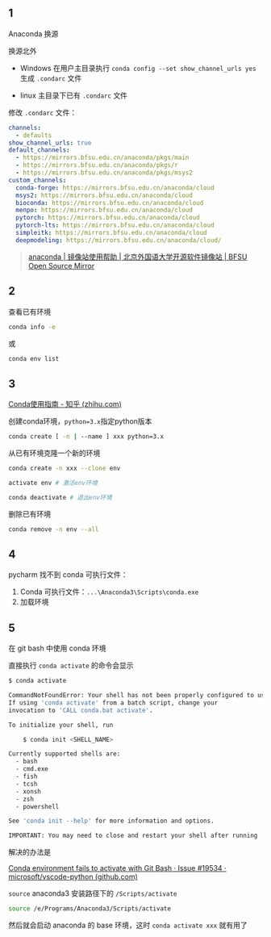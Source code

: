 ## 1

Anaconda 换源

换源北外

-   Windows 在用户主目录执行 `conda config --set show_channel_urls yes` 生成 `.condarc` 文件

-   linux 主目录下已有 `.condarc` 文件

修改 `.condarc` 文件：

```yaml
channels:
  - defaults
show_channel_urls: true
default_channels:
  - https://mirrors.bfsu.edu.cn/anaconda/pkgs/main
  - https://mirrors.bfsu.edu.cn/anaconda/pkgs/r
  - https://mirrors.bfsu.edu.cn/anaconda/pkgs/msys2
custom_channels:
  conda-forge: https://mirrors.bfsu.edu.cn/anaconda/cloud
  msys2: https://mirrors.bfsu.edu.cn/anaconda/cloud
  bioconda: https://mirrors.bfsu.edu.cn/anaconda/cloud
  menpo: https://mirrors.bfsu.edu.cn/anaconda/cloud
  pytorch: https://mirrors.bfsu.edu.cn/anaconda/cloud
  pytorch-lts: https://mirrors.bfsu.edu.cn/anaconda/cloud
  simpleitk: https://mirrors.bfsu.edu.cn/anaconda/cloud
  deepmodeling: https://mirrors.bfsu.edu.cn/anaconda/cloud/
```

>   [anaconda | 镜像站使用帮助 | 北京外国语大学开源软件镜像站 | BFSU Open Source Mirror](https://mirrors.bfsu.edu.cn/help/anaconda/)

## 2

查看已有环境

```bash
conda info -e
```

或

```bash
conda env list
```

## 3

[Conda使用指南 - 知乎 (zhihu.com)](https://zhuanlan.zhihu.com/p/44398592)

创建conda环境，`python=3.x`指定python版本

```bash
conda create [ -n | --name ] xxx python=3.x
```

从已有环境克隆一个新的环境

```bash
conda create -n xxx --clone env
```



```bash
activate env # 激活env环境

conda deactivate # 退出env环境
```

删除已有环境

```bash
conda remove -n env --all
```

## 4

pycharm 找不到 conda 可执行文件：

1.   Conda 可执行文件：`...\Anaconda3\Scripts\conda.exe`
2.   加载环境

## 5

在 git bash 中使用 conda 环境

直接执行 `conda activate` 的命令会显示

```bash
$ conda activate

CommandNotFoundError: Your shell has not been properly configured to use 'conda activate'.
If using 'conda activate' from a batch script, change your
invocation to 'CALL conda.bat activate'.

To initialize your shell, run

    $ conda init <SHELL_NAME>

Currently supported shells are:
  - bash
  - cmd.exe
  - fish
  - tcsh
  - xonsh
  - zsh
  - powershell

See 'conda init --help' for more information and options.

IMPORTANT: You may need to close and restart your shell after running 'conda init'.
```

解决的办法是

[Conda environment fails to activate with Git Bash · Issue #19534 · microsoft/vscode-python (github.com)](https://github.com/microsoft/vscode-python/issues/19534#issuecomment-1194774160)

`source` anaconda3 安装路径下的 `/Scripts/activate`

```bash
source /e/Programs/Anaconda3/Scripts/activate
```

然后就会启动 anaconda 的 base 环境，这时 `conda activate xxx` 就有用了